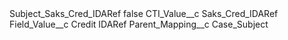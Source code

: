 <?xml version="1.0" encoding="UTF-8"?>
<CustomMetadata xmlns="http://soap.sforce.com/2006/04/metadata" xmlns:xsi="http://www.w3.org/2001/XMLSchema-instance" xmlns:xsd="http://www.w3.org/2001/XMLSchema">
    <label>Subject_Saks_Cred_IDARef</label>
    <protected>false</protected>
    <values>
        <field>CTI_Value__c</field>
        <value xsi:type="xsd:string">Saks_Cred_IDARef</value>
    </values>
    <values>
        <field>Field_Value__c</field>
        <value xsi:type="xsd:string">Credit IDARef</value>
    </values>
    <values>
        <field>Parent_Mapping__c</field>
        <value xsi:type="xsd:string">Case_Subject</value>
    </values>
</CustomMetadata>
